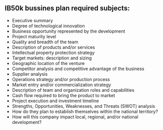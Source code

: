 ## IB50k bussines plan required subjects: 
- Executive summary
- Degree of technological innovation
- Business opportunity represented by the development
- Project maturity level
- Quality and breadth of the team
- Description of products and/or services
- Intellectual property protection strategy
- Target markets: description and sizing
- Geographic location of the venture
- Competitor analysis and competitive advantage of the business
- Supplier analysis
- Operations strategy and/or production process
- Market entry and/or commercialization strategy
- Description of team and organization roles and capabilities
- Cash flow required to bring the product to market
- Project execution and investment timeline
- Strengths, Opportunities, Weaknesses, and Threats (SWOT) analysis
- How do they plan to establish themselves within the national territory?
- How will this company impact local, regional, and/or national development?

